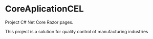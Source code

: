 # CoreAplicationCEL

Project C# Net Core Razor pages.

This project is a solution for quality control of manufacturing industries